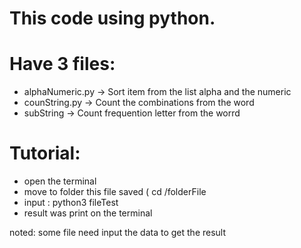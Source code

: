 # This code using python.

# Have 3 files:
- alphaNumeric.py -> Sort item from the list alpha and the numeric
- counString.py -> Count the combinations from the word
- subString -> Count frequention letter from the worrd

# Tutorial:
- open the terminal
- move to folder this file saved ( cd /folderFile
- input : python3 fileTest
- result was print on the terminal

noted: some file need input the data to get the result

